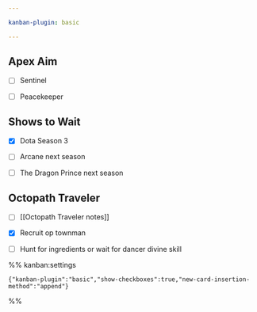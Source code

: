 ```yaml
---

kanban-plugin: basic

---
```


## Apex Aim

- [ ] Sentinel
- [ ] Peacekeeper


## Shows to Wait

- [x] Dota Season 3
- [ ] Arcane next season
- [ ] The Dragon Prince next season


## Octopath Traveler

- [ ] [[Octopath Traveler notes]]
- [x] Recruit op townman
- [ ] Hunt for ingredients or wait for dancer divine skill




%% kanban:settings
```
{"kanban-plugin":"basic","show-checkboxes":true,"new-card-insertion-method":"append"}
```
%%